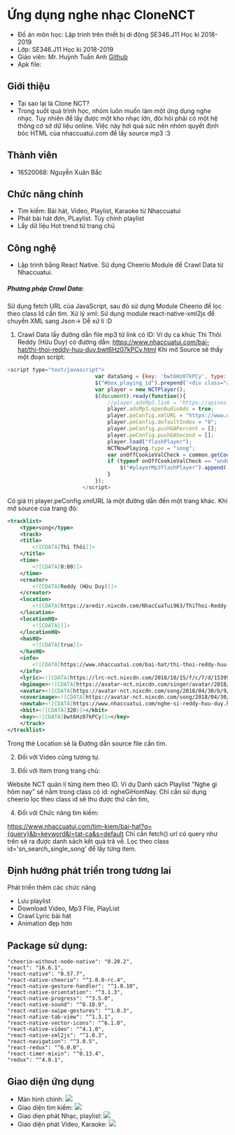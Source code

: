 # Ứng dụng nghe nhạc CloneNCT

- Đồ án môn học: Lập trình trên thiết bị di động SE346.J11 Học kì 2018-2019
- Lớp: SE346.J11 Học kì 2018-2019
- Giáo viên: Mr. Huỳnh Tuấn Anh [Github](https://github.com/anhhna/ "Github")
- Apk file: 

## Giới thiệu
- Tại sao lại là Clone NCT?
- Trong suốt quá trình học, nhóm luôn muốn làm một ứng dụng nghe nhạc. Tuy nhiên để lấy được một kho nhạc lớn, đòi hỏi phải có một hệ thống cơ sở dữ liệu online. Việc này hơi quá sức nên nhóm quyết định bóc HTML của nhaccuatui.com để lấy source mp3 :3

## Thành viên
- 16520068: Nguyễn Xuân Bắc

## Chức năng chính
- Tìm kiếm: Bài hát, Video, Playlist, Karaoke từ Nhaccuatui
- Phát bài hát đơn, PLaylist. Tùy chỉnh playlist
- Lấy dữ liệu Hot trend từ trang chủ

## Công nghệ 
- Lập trình bằng React Native. Sử dụng Cheerio Module để Crawl Data từ Nhaccuatui.
#####  Phương pháp Crawl Data:
Sử dụng fetch URL của JavaScript, sau đó sử dụng Module Cheerio để lọc theo class Id cần tìm.
Xử lý xml: Sử dụng module react-native-xml2js để chuyển XML sang Json-> Dễ xử lí :D 
1. Crawl Data lấy đường dẫn file mp3 từ link có ID:
Ví dụ ca khúc Thì Thôi Reddy (Hữu Duy) có đường dẫn: https://www.nhaccuatui.com/bai-hat/thi-thoi-reddy-huu-duy.bwt6Hz07kPCy.html
Khi mở Source sẽ thấy một đoạn script:
```javascript
<script type="text/javascript">
                            var dataSong = {key: 'bwt6Hz07kPCy', type: 'song'};
                            $("#box_playing_id").prepend('<div class="adsZoneMp3"><div id="S_Inner" class="nqc-zone"></div></div><div id="S_Corner" class="ads_80_120 nqc-zone" style="display:none;"></div></div>');
                            var player = new NCTPlayer();
                            $(document).ready(function(){
                                //player.adsMp3.link = "https://apinas.nct.vn/v4/delivery?zl=S_Inner";    
                                player.adsMp3.openAudioAds = true;
                                player.peConfig.xmlURL = "https://www.nhaccuatui.com/flash/xml?html5=true&key1=d9e32dba6ef4322ad211335af305ea47";
                                player.peConfig.defaultIndex = "0";
                                player.peConfig.pushGAPercent = [];
                                player.peConfig.pushGASecond = [];
                                player.load("flashPlayer");
                                NCTNowPlaying.type = "song";
                                var onOffCookieValCheck = common.getCookie(NCTAdv.onOffAdvCookie);
                                if (typeof onOffCookieValCheck == "undefined" || onOffCookieValCheck == null || onOffCookieValCheck == "") {
                                    $("#playerMp3flashPlayer").append('<div id="S_HotCorner" class="nqc-zone" style="display:none;"></div>');
                                }
                            });
                        </script>
```
Có giá trị  player.peConfig.xmlURL là một đường dẫn đến một trang khác. Khi mở source của trang đó:
```xml
<tracklist>
    <type>song</type>
    <track>
    <title>
        <![CDATA[Thì Thôi]]>
    </title>
    <time>
        <![CDATA[0:00]]>
    </time>
    <creator>
        <![CDATA[Reddy (Hữu Duy)]]>
    </creator>
    <location>
        <![CDATA[https://aredir.nixcdn.com/NhacCuaTui963/ThiThoi-Reddy-5461229.mp3?st=gYgshVwl7zpJxcK9XAdeFg&e=1545533052]]>
    </location>
    <locationHQ>
        <![CDATA[]]>
    </locationHQ>
    <hasHQ>
        <![CDATA[true]]>
    </hasHQ>
    <info>
        <![CDATA[https://www.nhaccuatui.com/bai-hat/thi-thoi-reddy-huu-duy.bwt6Hz07kPCy.html]]>
    </info>
    <lyric><![CDATA[https://lrc-nct.nixcdn.com/2018/10/15/f/c/7/d/1539593095253.lrc]]></lyric>
    <bgimage><![CDATA[https://avatar-nct.nixcdn.com/singer/avatar/2018/10/04/c/d/0/b/1538635157374_600.jpg]]></bgimage>
    <avatar><![CDATA[https://avatar-nct.nixcdn.com/song/2018/04/30/b/9/b/6/1525060858674.jpg]]></avatar>
    <coverimage><![CDATA[https://avatar-nct.nixcdn.com/song/2018/04/30/b/9/b/6/1525060858674_500.jpg]]></coverimage>
    <newtab><![CDATA[https://www.nhaccuatui.com/nghe-si-reddy-huu-duy.html]]></newtab>
    <kbit><![CDATA[320]]></kbit>
    <key><![CDATA[bwt6Hz07kPCy]]></key>
    </track>
</tracklist>
```
Trong thẻ Location sẽ là Đường dẫn source file cần tìm.

2. Đối với Video cũng tương tự.

3. Đối với Item trong trang chủ: 

Website NCT quản lí từng item theo ID. Ví dụ Danh sách Playlist "Nghe gì hôm nay" sẽ nằm trong class có id: ngheGiHomNay. Chỉ cần sử dụng cheerio lọc theo class id sẽ thu được thứ cần tìm, 

4. Đối với Chức năng tìm kiếm:

https://www.nhaccuatui.com/tim-kiem/bai-hat?q={query}&b=keyword&l=tat-ca&s=default
Chỉ cần fetch() url có query như trên sẽ ra được danh sách kết quả trả về. 
Lọc theo class id='sn_search_single_song' để lấy từng item.

## Định hướng phát triển trong tương lai
Phát triển thêm các chức năng
- Lưu playlist
- Download Video, Mp3 File, PlayList
- Crawl Lyric bài hát
- Animation đẹp hơn

## Package sử dụng:

    "cheerio-without-node-native": "0.20.2",
    "react": "16.6.1",
    "react-native": "0.57.7",
    "react-native-cheerio": "^1.0.0-rc.4",
    "react-native-gesture-handler": "^1.0.10",
    "react-native-orientation": "^3.1.3",
    "react-native-progress": "^3.5.0",
    "react-native-sound": "^0.10.9",
    "react-native-swipe-gestures": "^1.0.3",
    "react-native-tab-view": "^1.3.1",
    "react-native-vector-icons": "^6.1.0",
    "react-native-video": "^4.1.0",
    "react-native-xml2js": "^1.0.3",
    "react-navigation": "^3.0.5",
    "react-redux": "^6.0.0",
    "react-timer-mixin": "^0.13.4",
    "redux": "^4.0.1",

## Giao diện ứng dụng
- Màn hình chính:
![](https://i.imgur.com/xKDXUbJ.png)
- Giao diện tìm kiếm:
![](https://i.imgur.com/fCpA62u.png)
- Giao diẹn phát Nhạc, playlist:
![](https://i.imgur.com/oWauPfZ.png)
- Giao diện phát Video, Karaoke:
![](https://i.imgur.com/7y6NdwW.png?2)
